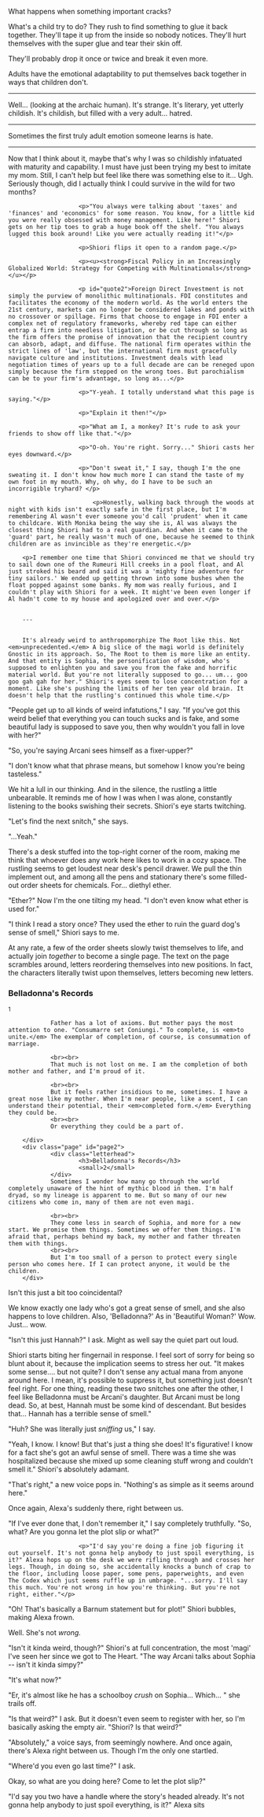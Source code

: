 What happens when something important cracks? 

What's a child try to do? They rush to find something to glue it back together. They'll tape it up from the inside so nobody notices. They'll hurt themselves with the super glue and tear their skin off. 

They'll probably drop it once or twice and break it even more. 

Adults have the emotional adaptability to put themselves back together in ways that children don't. 


---
Well... (looking at the archaic human). It's strange. It's literary, yet utterly childish. It's childish, but filled with a very adult... hatred. 

---
Sometimes the first truly adult emotion someone learns is hate. 


---
<p>                        Now that I think about it, maybe that's why I was so childishly infatuated with maturity and capability. I must have just been trying my best to imitate my mom. Still, I can't help but feel like there was something else to it... Ugh. Seriously though, did I actually think I could survive in the wild for two months?</p>

                        <p>"You always were talking about 'taxes' and 'finances' and 'economics' for some reason. You know, for a little kid you were really obsessed with money management. Like here!" Shiori gets on her tip toes to grab a huge book off the shelf. "You always lugged this book around! Like you were actually reading it!"</p>

                        <p>Shiori flips it open to a random page.</p>

                        <p><u><strong>Fiscal Policy in an Increasingly Globalized World: Strategy for Competing with Multinationals</strong></u></p>

                        <p id="quote2">Foreign Direct Investment is not simply the purview of monolithic multinationals. FDI constitutes and facilitates the economy of the modern world. As the world enters the 21st century, markets can no longer be considered lakes and ponds with no crossover or spillage. Firms that choose to engage in FDI enter a complex net of regulatory frameworks, whereby red tape can either entrap a firm into needless litigation, or be cut through so long as the firm offers the promise of innovation that the recipient country can absorb, adapt, and diffuse. The national firm operates within the strict lines of 'law', but the international firm must gracefully navigate culture and institutions. Investment deals with lead negotiation times of years up to a full decade are can be reneged upon simply because the firm stepped on the wrong toes. But parochialism can be to your firm's advantage, so long as...</p>

                        <p>"Y-yeah. I totally understand what this page is saying."</p>

                        <p>"Explain it then!"</p>

                        <p>"What am I, a monkey? It's rude to ask your friends to show off like that."</p>

                        <p>"O-oh. You're right. Sorry..." Shiori casts her eyes downward.</p>

                        <p>"Don't sweat it," I say, though I'm the one sweating it. I don't know how much more I can stand the taste of my own foot in my mouth. Why, oh why, do I have to be such an incorrigible tryhard? </p>

                            <p>Honestly, walking back through the woods at night with kids isn't exactly safe in the first place, but I'm remembering Al wasn't ever someone you'd call 'prudent' when it came to childcare. With Monika being the way she is, Al was always the closest thing Shiori had to a real guardian. And when it came to the 'guard' part, he really wasn't much of one, because he seemed to think children are as invincible as they're energetic.</p>

        <p>I remember one time that Shiori convinced me that we should try to sail down one of the Rumeuri Hill creeks in a pool float, and Al just stroked his beard and said it was a 'mighty fine adventure for tiny sailors.' We ended up getting thrown into some bushes when the float popped against some banks. My mom was really furious, and I couldn't play with Shiori for a week. It might've been even longer if Al hadn't come to my house and apologized over and over.</p>


        ---

        
        It's already weird to anthropomorphize The Root like this. Not <em>unprecedented.</em> A big slice of the magi world is definitely Gnostic in its approach. So, The Root to them is more like an entity. And that entity is Sophia, the personification of wisdom, who's supposed to enlighten you and save you from the fake and horrific material world. But you're not literally supposed to go... um... goo goo gah gah for her." Shiori's eyes seem to lose concentration for a moment. Like she's pushing the limits of her ten year old brain. It doesn't help that the rustling's continued this whole time.</p>

<p>"People get up to all kinds of weird infatutions," I say. "If you've got this weird belief that everything you can touch sucks and is fake, and some beautiful lady is supposed to save you, then why wouldn't you fall in love with her?"</p>

<p>"So, you're saying Arcani sees himself as a fixer-upper?"</p>

<p>"I don't know what that phrase means, but somehow I know you're being tasteless." </p>

<p>We hit a lull in our thinking. And in the silence, the rustling a little unbearable. It reminds me of how I was when I was alone, constantly listening to the books swishing their secrets. Shiori's eye starts twitching.</p>

<p>"Let's find the next snitch," she says.</p>

<p>"...Yeah."</p>

<p>There's a desk stuffed into the top-right corner of the room, making me think that whoever does any work here likes to work in a cozy space. The rustling seems to get loudest near desk's pencil drawer. We pull the thin implement out, and among all the pens and stationary there's some filled-out order sheets for chemicals. For... diethyl ether.</p>

<p>"Ether?" Now I'm the one tilting my head.  "I don't even know what ether is used for."
</p>

<p>"I think I read a story once? They used the ether to ruin the guard dog's sense of smell," Shiori says to me.</p>

<p>At any rate, a few of the order sheets slowly twist themselves to life, and actually join <em>together</em> to become a single page. The text on the page scrambles around, letters reordering themselves into new positions. In fact, the characters literally twist upon themselves, letters becoming new letters.</p>

<div class="journal">
        <div class="page" id="page1">
                <div class="letterhead">
                        <h3>Belladonna's Records</h3>
                        <small>1</small>
                </div>

                Father has a lot of axioms. But mother pays the most attention to one. "Consumarre set Coniungi." To complete, is <em>to unite.</em> The exemplar of completion, of course, is consummation of marriage.

                <br><br>
                That much is not lost on me. I am the completion of both mother and father, and I'm proud of it. 

                <br><br>
                But it feels rather insidious to me, sometimes. I have a great nose like my mother. When I'm near people, like a scent, I can understand their potential, their <em>completed form.</em> Everything they could be. 
                <br><br>
                Or everything they could be a part of. 

        </div>
        <div class="page" id="page2">
                <div class="letterhead">
                        <h3>Belladonna's Records</h3>
                        <small>2</small>
                </div>
                Sometimes I wonder how many go through the world completely unaware of the hint of mythic blood in them. I'm half dryad, so my lineage is apparent to me. But so many of our new citizens who come in, many of them are not even magi. 

                <br><br>
                They come less in search of Sophia, and more for a new start. We promise them things. Sometimes we offer them things. I'm afraid that, perhaps behind my back, my mother and father threaten them with things. 
                <br><br>
                But I'm too small of a person to protect every single person who comes here. If I can protect anyone, it would be the children. 
        </div>

</div>

<p>        Isn't this just a bit too coincidental?</p>

<p>        We know exactly one lady who's got a great sense of smell, and she also happens to love children. Also, 'Belladonna?' As in 'Beautiful Woman?' Wow. Just... wow. </p>

<p>
                "Isn't this just Hannah?" I ask. Might as well say the quiet part out loud.
        
</p>
<p>        Shiori starts biting her fingernail in response. I feel sort of sorry for being so blunt about it, because the implication seems to stress her out. "It makes some sense.... but not quite? I don't sense any actual mana from anyone around here. I mean, it's possible to suppress it, but something just doesn't feel right. For one thing, reading these two snitches one after the other, I feel like Belladonna must be Arcani's daughter. But Arcani must be long dead. So, at best, Hannah must be some kind of descendant. But besides that... Hannah has a terrible sense of smell."</p>

<p>
                "Huh? She was literally just <em>sniffing</em> us," I say.
        
</p>
<p>
                "Yeah, I know. I know! But that's just a thing she does! It's figurative! I know for a fact she's got an awful sense of smell. There was a time she was hospitalized because she mixed up some cleaning stuff wrong and couldn't smell it." Shiori's absolutely adamant.
        
</p>                        

<p>
                "That's right," a new voice pops in. "Nothing's as simple as it seems around here."
        
</p>
<p>
                Once again, Alexa's suddenly there, right between us. 
        
</p>

<p>                        "If I've ever done that, I don't remember it," I say completely truthfully. "So, what? Are you gonna let the plot slip or what?"</p>

                        <p>"I'd say you're doing a fine job figuring it out yourself. It's not gonna help anybody to just spoil everything, is it?" Alexa hops up on the desk we were rifling through and crosses her legs. Though, in doing so, she accidentally knocks a bunch of crap to the floor, including loose paper, some pens, paperweights, and even The Codex which just seems ruffle up in umbrage. "...sorry. I'll say this much. You're not wrong in how you're thinking. But you're not right, either."</p>

<p>
                                "Oh! That's basically a Barnum statement but for plot!" Shiori bubbles, making Alexa frown. 
        
</p>                        
<p>
                                Well. She's not <em>wrong.</em>
        
</p>




<p>"Isn't it kinda weird, though?" Shiori's at full concentration, the most 'magi' I've seen her since we got to The Heart. "The way Arcani talks about Sophia -- isn't it kinda simpy?" </p>
                        
<p>"It's what now?"</p>

<p>"Er, it's almost like he has a schoolboy <em>crush</em> on Sophia... Which... " she trails off.</P>
        
<p>"Is that weird?" I ask. But it doesn't even seem to register with her, so I'm basically asking the empty air. "Shiori? Is that weird?"</p>

<p>"Absolutely," a voice says, from seemingly nowhere. And once again, there's Alexa right between us. Though I'm the only one startled.</p>
</p>

<p>"Where'd you even go last time?" I ask.</p>



<p>Okay, so what are you doing here? Come to let the plot slip?" </p>

<p>"I'd say you two have a handle where the story's headed already. It's not gonna help anybody to just spoil everything, is it?" Alexa sits 